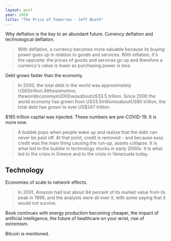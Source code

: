 ```yaml
---
layout: post
year: 2020
title: "The Price of Tomorrow - Jeff Booth"
---
```


Why deflation is the key to an abundant future. Currency deflation and technological deflation.

> With deflation, a currency becomes more valuable because its buying power goes up in relation to goods and services. With inflation, it's the opposite: the prices of goods and services go up and therefore a currency's value is lower as purchasing power is less.

Debt grows faster than the economy.

> In 2000, the total debt in the world was approximately US$62 trillion. At the same time, the world economy in 2000 was about US$33.5 trillion. Since 2000 the world economy has grown from US$33.5 trillion to about US$80 trillion, the total debt has grown to over US$247 trillion.

$185 trillion capital was injected. These numbers are pre-COVID-19. It is more now.

> A bubble pops when people wake up and realize that the debt can never be paid off. At that point, credit is removed - and because easy credit was the main thing causing the run-up, assets collapse. It is what led to the bubble in technology stocks in early 2000s. It is what led to the crisis in Greece and to the crisis in Venezuela today.

## Technology

Economies of scale to network effects.

> In 2001, Amazon had lost about 94 percent of its market value from its peak in 1999, and the analysts were all over it, with some saying that it would not survive.

Book continues with energy production becoming cheaper, the impact of artificial intelligence, the future of healthcare on your wrist, rise of extremism.

Bitcoin is mentioned.
